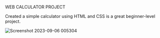 WEB CALCULATOR PROJECT

Created a simple calculator using HTML and CSS is a great beginner-level project.

![Screenshot 2023-09-06 005304](https://github.com/hashi43/Calculator/assets/108570118/80f516af-a3d6-47b3-be01-70c6aa202eff)
